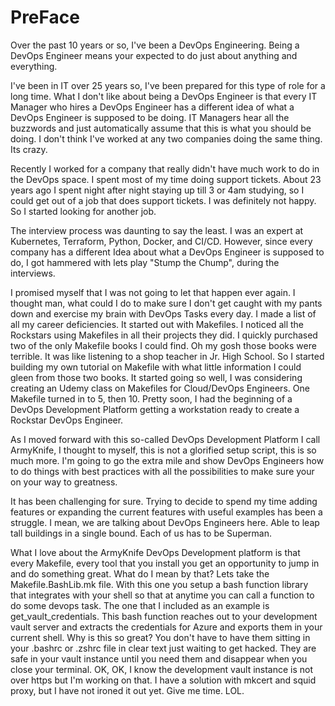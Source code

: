 # PreFace

Over the past 10 years or so, I've been a DevOps Engineering. Being a DevOps Engineer means your expected to do just about anything and everything.

I've been in IT over 25 years so, I've been prepared for this type of role for a long time. What I don't like about being a DevOps Engineer is that
every IT Manager who hires a DevOps Engineer has a different idea of what a DevOps Engineer is supposed to be doing. IT Managers hear all the buzzwords
and just automatically assume that this is what you should be doing. I don't think I've worked at any two companies doing the same thing. Its crazy.

Recently I worked for a company that really didn't have much work to do in the DevOps space. I spent most of my time doing support tickets. About 23 years ago I spent night after night
staying up till 3 or 4am studying, so I could get out of a job that does support tickets. I was definitely not happy.
So I started looking for another job.

The interview process was daunting to say the least.
I was an expert at Kubernetes, Terraform, Python, Docker, and CI/CD.
However, since every company has a different Idea about what a DevOps Engineer is supposed to do,
I got hammered with lets play "Stump the Chump", during the interviews.

I promised myself that I was not going to let that happen ever again. I thought man, what could I do to make sure I don't get caught with my pants
down and exercise my brain with DevOps Tasks every day. I made a list of all my career deficiencies. It started out with Makefiles. I noticed all the
Rockstars using Makefiles in all their projects they did. I quickly purchased two of the only Makefile books I could find. Oh my gosh those books
were terrible. It was like listening to a shop teacher in Jr. High School. So I started building my own tutorial on Makefile with what little information I 
could gleen from those two books. It started going so well, I was considering creating an Udemy class on Makefiles for Cloud/DevOps Engineers. One Makefile turned in to 5,
then 10. Pretty soon, I had the beginning of a DevOps Development Platform getting a workstation ready to create a Rockstar DevOps Engineer. 

As I moved forward with this so-called DevOps Development Platform I call ArmyKnife, I thought to myself, this is not a glorified setup script, this is so much more. I'm going to go 
the extra mile and show DevOps Engineers how to do things with best practices with all the possibilities to make sure your on your way to greatness. 

It has been challenging for sure. Trying to decide to spend my time adding features or expanding the current features with useful examples has been a struggle. I mean, we are talking
about DevOps Engineers here. Able to leap tall buildings in a single bound. Each of us has to be Superman. 

What I love about the ArmyKnife DevOps Development platform is that every Makefile, every tool that you install you get an opportunity to jump in and do something 
great. What do I mean by that? Lets take the Makefile.BashLib.mk file. With this one you setup a bash function library that integrates with your shell so that at
anytime you can call a function to do some devops task. The one that I included as an example is get_vault_credentials. This bash function reaches out to your
development vault server and extracts the credentials for Azure and exports them in your current shell. Why is this so great? You don't have to have them sitting
in your .bashrc or .zshrc file in clear text just waiting to get hacked. They are safe in your vault instance until you need them and disappear when you close your terminal.
OK, OK, I know the development vault instance is not over https but I'm working on that. I have a solution with mkcert and squid proxy, but I have not ironed it out yet.
Give me time. LOL.


